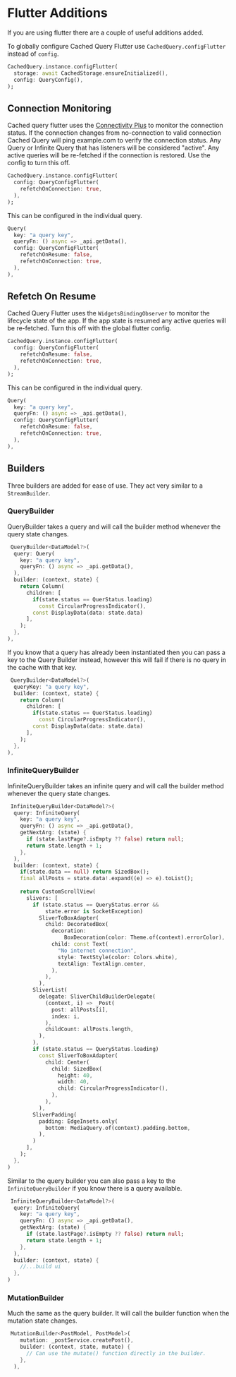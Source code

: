 # Flutter Additions
If you are using flutter there are a couple of useful additions added.

To globally configure Cached Query Flutter use `CachedQuery.configFlutter` instead of `config`.
```dart
CachedQuery.instance.configFlutter(
  storage: await CachedStorage.ensureInitialized(),
  config: QueryConfig(),
);
```

## Connection Monitoring 
Cached query flutter uses the [Connectivity Plus](https://pub.dev/packages/connectivity_plus) to monitor the connection 
status. If the connection changes from no-connection to valid connection Cached Query will ping example.com to verify the 
connection status. Any Query or Infinite Query that has listeners will be considered "active". Any active queries will be 
re-fetched if the connection is restored. Use the config to turn this off. 
```dart
CachedQuery.instance.configFlutter(
  config: QueryConfigFlutter(
    refetchOnConnection: true,
  ),
);
```
This can be configured in the individual query.
```dart
Query(
  key: "a query key",
  queryFn: () async => _api.getData(),
  config: QueryConfigFlutter(
    refetchOnResume: false,
    refetchOnConnection: true,
  ),
),
```

## Refetch On Resume
Cached Query Flutter uses the `WidgetsBindingObserver` to monitor the lifecycle state of the app. If the app state is 
resumed any active queries will be re-fetched. Turn this off with the global flutter config.

```dart
CachedQuery.instance.configFlutter(
  config: QueryConfigFlutter(
    refetchOnResume: false,
    refetchOnConnection: true,
  ),
);
```
This can be configured in the individual query.
```dart
Query(
  key: "a query key",
  queryFn: () async => _api.getData(),
  config: QueryConfigFlutter(
    refetchOnResume: false,
    refetchOnConnection: true,
  ),
),
```

## Builders
Three builders are added for ease of use. They act very similar to a `StreamBuilder`. 

### QueryBuilder
QueryBuilder takes a query and will call the builder method whenever the query state changes.

```dart
 QueryBuilder<DataModel?>(
  query: Query(
    key: "a query key",
    queryFn: () async => _api.getData(),
  ),
  builder: (context, state) {
    return Column(
      children: [
        if(state.status == QuerStatus.loading)
          const CircularProgressIndicator(),
        const DisplayData(data: state.data)
      ],
    );
  },
),
```

If you know that a query has already been instantiated then you can pass a key to the Query Builder instead, however this will fail if there is no query in the cache with that key.

```dart
 QueryBuilder<DataModel?>(
  queryKey: "a query key",
  builder: (context, state) {
    return Column(
      children: [
        if(state.status == QuerStatus.loading)
          const CircularProgressIndicator(),
        const DisplayData(data: state.data)
      ],
    );
  },
),
```

### InfiniteQueryBuilder
InfiniteQueryBuilder takes an infinite query and will call the builder method whenever the query state changes.

```dart
 InfiniteQueryBuilder<DataModel?>(
  query: InfiniteQuery(
    key: "a query key",
    queryFn: () async => _api.getData(),
    getNextArg: (state) {
      if (state.lastPage?.isEmpty ?? false) return null;
      return state.length + 1;
    },
  ),
  builder: (context, state) {
    if(state.data == null) return SizedBox();
    final allPosts = state.data!.expand((e) => e).toList();
    
    return CustomScrollView(
      slivers: [
        if (state.status == QueryStatus.error &&
            state.error is SocketException)
          SliverToBoxAdapter(
            child: DecoratedBox(
              decoration:
                  BoxDecoration(color: Theme.of(context).errorColor),
              child: const Text(
                "No internet connection",
                style: TextStyle(color: Colors.white),
                textAlign: TextAlign.center,
              ),
            ),
          ),
        SliverList(
          delegate: SliverChildBuilderDelegate(
            (context, i) => _Post(
              post: allPosts[i],
              index: i,
            ),
            childCount: allPosts.length,
          ),
        ),
        if (state.status == QueryStatus.loading)
          const SliverToBoxAdapter(
            child: Center(
              child: SizedBox(
                height: 40,
                width: 40,
                child: CircularProgressIndicator(),
              ),
            ),
          ),
        SliverPadding(
          padding: EdgeInsets.only(
            bottom: MediaQuery.of(context).padding.bottom,
          ),
        )
      ],
    );
  },
)
```

Similar to the query builder you can also pass a key to the `InfiniteQueryBuilder` if you know there is a query available.

```dart
 InfiniteQueryBuilder<DataModel?>(
  query: InfiniteQuery(
    key: "a query key",
    queryFn: () async => _api.getData(),
    getNextArg: (state) {
      if (state.lastPage?.isEmpty ?? false) return null;
      return state.length + 1;
    },
  ),
  builder: (context, state) {
    //...build ui
  },
)
```
### MutationBuilder

Much the same as the query builder. It will call the builder function when the mutation state changes.
```dart
 MutationBuilder<PostModel, PostModel>(
    mutation: _postService.createPost(),
    builder: (context, state, mutate) {
      // Can use the mutate() function directly in the builder.
    },
  ),
```

